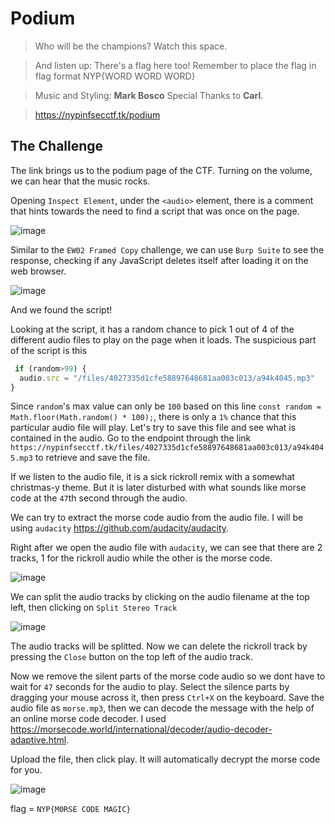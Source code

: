 # Podium

> Who will be the champions? Watch this space.

> And listen up: There's a flag here too! Remember to place the flag in flag format NYP{WORD WORD WORD}

> Music and Styling: **Mark Bosco** Special Thanks to **Carl**.

> https://nypinfsecctf.tk/podium

## The Challenge

The link brings us to the podium page of the CTF. Turning on the volume, we can hear that the music rocks.

Opening `Inspect Element`, under the `<audio>` element, there is a comment that hints towards the need to find a script that was once on the page.

![image](https://user-images.githubusercontent.com/83258849/147806462-2bf67240-02d1-456e-bee0-53427d9694f4.png)

Similar to the `EW02 Framed Copy` challenge, we can use `Burp Suite` to see the response, checking if any JavaScript deletes itself after loading it on the web browser.

![image](https://user-images.githubusercontent.com/83258849/147806659-e763c292-ac63-4cc7-a677-f1cffd5cf673.png)

And we found the script!

Looking at the script, it has a random chance to pick 1 out of 4 of the different audio files to play on the page when it loads. The suspicious part of the script is this

```javascript
 if (random>99) {
  audio.src = "/files/4027335d1cfe58897648681aa003c013/a94k4045.mp3"
}
```

Since `random`'s max value can only be `100` based on this line `const random = Math.floor(Math.random() * 100);`, there is only a `1%` chance that this particular audio file will play. Let's try to save this file and see what is contained in the audio. Go to the endpoint through the link `https://nypinfsecctf.tk/files/4027335d1cfe58897648681aa003c013/a94k4045.mp3` to retrieve and save the file.

If we listen to the audio file, it is a sick rickroll remix with a somewhat christmas-y theme. But it is later disturbed with what sounds like morse code at the `47`th second through the audio.

We can try to extract the morse code audio from the audio file. I will be using `audacity` https://github.com/audacity/audacity.

Right after we open the audio file with `audacity`, we can see that there are 2 tracks, 1 for the rickroll audio while the other is the morse code.

![image](https://user-images.githubusercontent.com/83258849/147807050-02b2a8a9-1e7a-4247-919b-a63cdc6ecc6e.png)

We can split the audio tracks by clicking on the audio filename at the top left, then clicking on `Split Stereo Track`

![image](https://user-images.githubusercontent.com/83258849/147807123-6e0bd420-ed9c-4616-9406-027b8462265c.png)

The audio tracks will be splitted. Now we can delete the rickroll track by pressing the `Close` button on the top left of the audio track.

Now we remove the silent parts of the morse code audio so we dont have to wait for `47` seconds for the audio to play. Select the silence parts by dragging your mouse across it, then press `Ctrl+X` on the keyboard. Save the audio file as `morse.mp3`, then we can decode the message with the help of an online morse code decoder. I used https://morsecode.world/international/decoder/audio-decoder-adaptive.html.

Upload the file, then click play. It will automatically decrypt the morse code for you.

![image](https://user-images.githubusercontent.com/83258849/147807453-4a3e5de6-8985-4d7d-9db4-b7d0a85e6e18.png)

flag = `NYP{M0RSE CODE MAGIC}`
